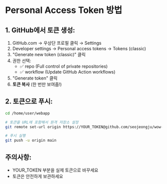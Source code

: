 # Personal Access Token 방법

## 1. GitHub에서 토큰 생성:
1. GitHub.com → 우상단 프로필 클릭 → Settings
2. Developer settings → Personal access tokens → Tokens (classic)
3. "Generate new token (classic)" 클릭
4. 권한 선택:
   - ✅ repo (Full control of private repositories)
   - ✅ workflow (Update GitHub Action workflows)
5. "Generate token" 클릭
6. **토큰 복사** (한 번만 보여줌!)

## 2. 토큰으로 푸시:
```bash
cd /home/user/webapp

# 토큰을 URL에 포함해서 원격 저장소 설정
git remote set-url origin https://YOUR_TOKEN@github.com/seojeongju/wow-campus-platform.git

# 푸시 실행
git push -u origin main
```

## 주의사항:
- YOUR_TOKEN 부분을 실제 토큰으로 바꾸세요
- 토큰은 안전하게 보관하세요